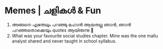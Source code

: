 # Memes \| ചളികൾ &  Fun

1. അങ്ങനെ എന്തേലും പറഞ്ഞു മഹാൻ ആയതല്ല ഞാൻ, ഞാൻ പറഞ്ഞതൊക്കെയും quotes ആയിരുന്നു 🤭
2. What was your favourite social studies chapter. Mine was the one mallu analyst shared and never taught in school syllabus.

